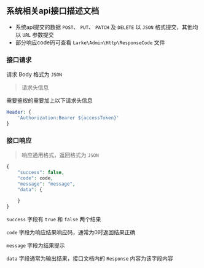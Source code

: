 ## 系统相关api接口描述文档

*  系统api提交的数据 `POST`、 `PUT`、 `PATCH` 及 `DELETE` 以 `JSON` 格式提交，其他均以 `URL` 参数提交
*  部分响应code码可查看 `Larke\Admin\Http\ResponseCode` 文件


### 接口请求

请求 Body 格式为 `JSON`

> 请求头信息

需要鉴权的需要加上以下请求头信息 

```php
Header: {
    'Authorization:Bearer ${accessToken}'
}
```


### 接口响应

> 响应通用格式，返回格式为 `JSON` 

```php
{
    "success": false,
    "code": code,
    "message": "message",
    "data": {
        
    }
}
```

`success` 字段有 `true` 和 `false` 两个结果

`code` 字段为响应结果响应码，通常为0时返回结果正确

`message` 字段为结果提示

`data` 字段通常为输出结果，接口文档内的 `Response` 内容为该字段内容

